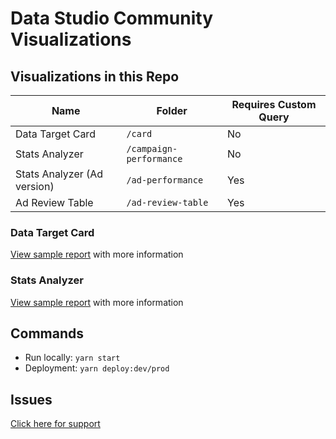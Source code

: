 # Data Studio Community Visualizations

## Visualizations in this Repo
| Name | Folder |  Requires Custom Query |
| --- | --- | --- |
| Data Target Card | `/card` | No |
| Stats Analyzer | `/campaign-performance` |  No |
| Stats Analyzer (Ad version) | `/ad-performance` |  Yes |
| Ad Review Table | `/ad-review-table` | Yes |

### Data Target Card
[View sample report](https://datastudio.google.com/s/v7oyS66kvrM) with more information

### Stats Analyzer
[View sample report](https://datastudio.google.com/u/0/reporting/1rvkuCS60hY1iZb9gYX6f3BIjXFlbMX6k/page/zr52) with more information

## Commands

* Run locally: `yarn start`
* Deployment: `yarn deploy:dev/prod`

## Issues
[Click here for support](https://github.com/anvilinsights/data-studio/issues)

